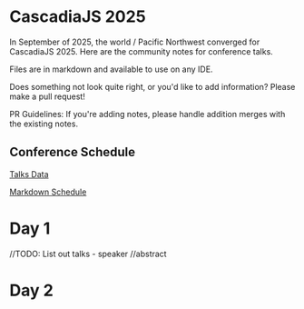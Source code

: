 # CascadiaJS 2025


In September of 2025, the world / Pacific Northwest converged for CascadiaJS 2025. Here are the community notes for conference talks.

Files are in markdown and available to use on any IDE.

Does something not look quite right, or you'd like to add information? Please make a pull request! 

PR Guidelines:
If you're adding notes, please handle addition merges with the existing notes.

## Conference Schedule
[Talks Data](https://github.com/cascadiajs/cascadiajs/blob/main/shared/data/2025/talks.json)


[Markdown Schedule](https://github.com/cascadiajs/cascadiajs/blob/main/app/markdown/2025/schedule.md)
# Day 1
//TODO: List out talks - speaker
//abstract

# Day 2